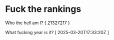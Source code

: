 # Fuck the rankings

Who the hell am I?
{ 21327217 }

What fucking year is it?
[ 2025-03-20T17:33:20Z ]
